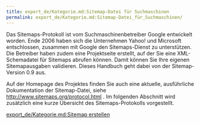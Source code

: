 ```yaml
---
title: export_de/Kategorie.md:Sitemap-Datei für Suchmaschinen
permalink: export_de/Kategorie.md:Sitemap-Datei_für_Suchmaschinen/
---
```


Das Sitemaps-Protokoll ist vom Suchmaschinenbetreiber Google entwickelt worden. Ende 2006 haben sich die Unternehmen Yahoo! und Microsoft entschlossen, zusammen mit Google den Sitemaps-Dienst zu unterstützen. Die Betreiber haben zudem eine Projektseite erstellt, auf der Sie eine XML-Schemadatei für Sitemaps abrufen können. Damit können Sie Ihre eigenen Sitemapausgaben validieren. Dieses Handbuch geht dabei von der Sitemap-Version 0.9 aus.

Auf der Homepage des Projektes finden Sie auch eine aktuelle, ausführliche Dokumentation der Sitemap-Datei, siehe <http://www.sitemaps.org/protocol.html> . Im folgenden Abschnitt wird zusätzlich eine kurze Übersicht des Sitemaps-Protokolls vorgestellt.

[export_de/Kategorie.md:Sitemap erstellen](export_de/Kategorie.md:Sitemap_erstellen )